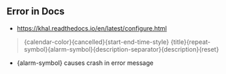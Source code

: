 ## Error in Docs
- https://khal.readthedocs.io/en/latest/configure.html
> {calendar-color}{cancelled}{start-end-time-style} {title}{repeat-symbol}{alarm-symbol}{description-separator}{description}{reset} 
- {alarm-symbol} causes crash in error message
